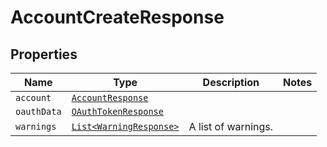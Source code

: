 

# AccountCreateResponse



## Properties

Name | Type | Description | Notes
------------ | ------------- | ------------- | -------------
| `account` | [```AccountResponse```](AccountResponse.md) |    |  |
| `oauthData` | [```OAuthTokenResponse```](OAuthTokenResponse.md) |    |  |
| `warnings` | [```List<WarningResponse>```](WarningResponse.md) |  A list of warnings.  |  |



